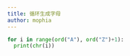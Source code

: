 ```yaml
---
title: 循环生成字母
author: mophia
---
```


```py
for i in range(ord("A"), ord("Z")+1):
  print(chr(i))
```
